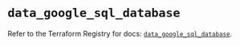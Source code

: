 # `data_google_sql_database`

Refer to the Terraform Registry for docs: [`data_google_sql_database`](https://registry.terraform.io/providers/hashicorp/google/5.37.0/docs/data-sources/sql_database).
